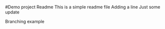 #Demo project Readme
This is a simple readme file
Adding a line
Just some update

Branching example
